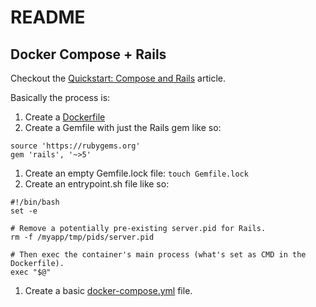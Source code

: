 # README

## Docker Compose + Rails

Checkout the [Quickstart: Compose and Rails](https://docs.docker.com/compose/rails/) article.

Basically the process is:

1. Create a [Dockerfile](./Dockerfile)
1. Create a Gemfile with just the Rails gem like so:

```
source 'https://rubygems.org'
gem 'rails', '~>5'
```

1. Create an empty Gemfile.lock file: `touch Gemfile.lock`
1. Create an entrypoint.sh file like so:

```
#!/bin/bash
set -e

# Remove a potentially pre-existing server.pid for Rails.
rm -f /myapp/tmp/pids/server.pid

# Then exec the container's main process (what's set as CMD in the Dockerfile).
exec "$@"
```

1. Create a basic [docker-compose.yml](./docker-compose.yml) file.